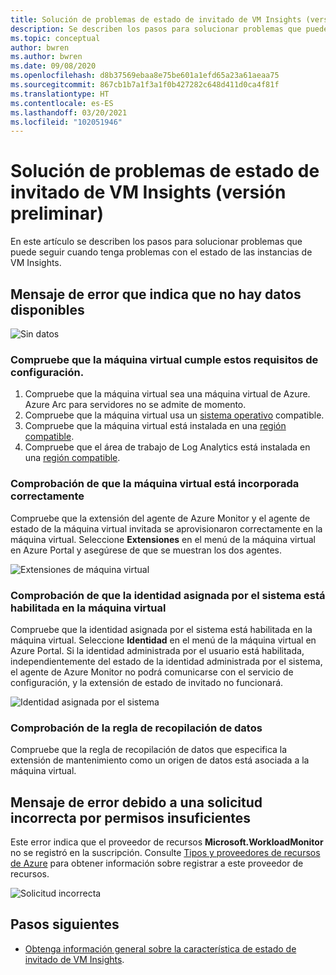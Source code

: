 ```yaml
---
title: Solución de problemas de estado de invitado de VM Insights (versión preliminar)
description: Se describen los pasos para solucionar problemas que puede seguir cuando tenga problemas con el estado de las instancias de VM Insights.
ms.topic: conceptual
author: bwren
ms.author: bwren
ms.date: 09/08/2020
ms.openlocfilehash: d8b37569ebaa8e75be601a1efd65a23a61aeaa75
ms.sourcegitcommit: 867cb1b7a1f3a1f0b427282c648d411d0ca4f81f
ms.translationtype: HT
ms.contentlocale: es-ES
ms.lasthandoff: 03/20/2021
ms.locfileid: "102051946"
---
```

# <a name="troubleshoot-vm-insights-guest-health-preview"></a>Solución de problemas de estado de invitado de VM Insights (versión preliminar)
En este artículo se describen los pasos para solucionar problemas que puede seguir cuando tenga problemas con el estado de las instancias de VM Insights.

## <a name="error-message-that-no-data-is-available"></a>Mensaje de error que indica que no hay datos disponibles 

![Sin datos](media/vminsights-health-troubleshoot/no-data.png)


### <a name="verify-that-the-virtual-machine-meets-configuration-requirements"></a>Compruebe que la máquina virtual cumple estos requisitos de configuración.

1. Compruebe que la máquina virtual sea una máquina virtual de Azure. Azure Arc para servidores no se admite de momento.
2. Compruebe que la máquina virtual usa un [sistema operativo](vminsights-health-enable.md?current-limitations.md) compatible.
3. Compruebe que la máquina virtual está instalada en una [región compatible](vminsights-health-enable.md?current-limitations.md).
4. Compruebe que el área de trabajo de Log Analytics está instalada en una [región compatible](vminsights-health-enable.md?current-limitations.md).

### <a name="verify-that-the-vm-is-properly-onboarded"></a>Comprobación de que la máquina virtual está incorporada correctamente
Compruebe que la extensión del agente de Azure Monitor y el agente de estado de la máquina virtual invitada se aprovisionaron correctamente en la máquina virtual. Seleccione **Extensiones** en el menú de la máquina virtual en Azure Portal y asegúrese de que se muestran los dos agentes.

![Extensiones de máquina virtual](media/vminsights-health-troubleshoot/extensions.png)

### <a name="verify-the-system-assigned-identity-is-enabled-on-the-virtual-machine"></a>Comprobación de que la identidad asignada por el sistema está habilitada en la máquina virtual
Compruebe que la identidad asignada por el sistema está habilitada en la máquina virtual. Seleccione **Identidad** en el menú de la máquina virtual en Azure Portal. Si la identidad administrada por el usuario está habilitada, independientemente del estado de la identidad administrada por el sistema, el agente de Azure Monitor no podrá comunicarse con el servicio de configuración, y la extensión de estado de invitado no funcionará.

![Identidad asignada por el sistema](media/vminsights-health-troubleshoot/system-identity.png)

### <a name="verify-data-collection-rule"></a>Comprobación de la regla de recopilación de datos
Compruebe que la regla de recopilación de datos que especifica la extensión de mantenimiento como un origen de datos está asociada a la máquina virtual.

## <a name="error-message-for-bad-request-due-to-insufficient-permissions"></a>Mensaje de error debido a una solicitud incorrecta por permisos insuficientes
Este error indica que el proveedor de recursos **Microsoft.WorkloadMonitor** no se registró en la suscripción. Consulte [Tipos y proveedores de recursos de Azure](../../azure-resource-manager/management/resource-providers-and-types.md#register-resource-provider) para obtener información sobre registrar a este proveedor de recursos. 

![Solicitud incorrecta](media/vminsights-health-troubleshoot/bad-request.png)

## <a name="next-steps"></a>Pasos siguientes

- [Obtenga información general sobre la característica de estado de invitado de VM Insights](vminsights-health-overview.md).